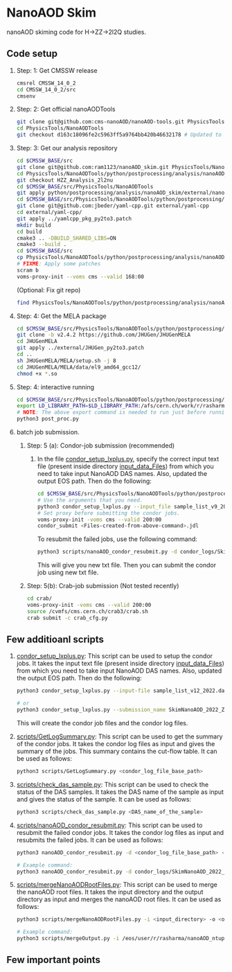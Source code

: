 # NanoAOD Skim
nanoAOD skiming code for H->ZZ->2l2Q studies.

## Code setup

1. Step: 1: Get CMSSW release

   ```bash
   cmsrel CMSSW_14_0_2
   cd CMSSW_14_0_2/src
   cmsenv
   ```

2. Step: 2: Get  official nanoAODTools

   ```bash
   git clone git@github.com:cms-nanoAOD/nanoAOD-tools.git PhysicsTools/NanoAODTools
   cd PhysicsTools/NanoAODTools
   git checkout d163c18096fe2c5963ff5a9764bb420b46632178 # Updated to commit on 6 Dec 2023 in official nanoAOD-tools
   ```

3. Step: 3: Get our analysis repository

   ```bash
   cd $CMSSW_BASE/src
   git clone git@github.com:ram1123/nanoAOD_skim.git PhysicsTools/NanoAODTools/python/postprocessing/analysis/nanoAOD_skim
   cd PhysicsTools/NanoAODTools/python/postprocessing/analysis/nanoAOD_skim
   git checkout HZZ_Analysis_2l2nu 
   cd $CMSSW_BASE/src/PhysicsTools/NanoAODTools
   git apply python/postprocessing/analysis/nanoAOD_skim/external/nanoAODTools_py2to3.patch
   cd $CMSSW_BASE/src/PhysicsTools/NanoAODTools/python/postprocessing/analysis/nanoAOD_skim
   git clone git@github.com:jbeder/yaml-cpp.git external/yaml-cpp
   cd external/yaml-cpp/
   git apply ../yamlcpp_pkg_py2to3.patch
   mkdir build
   cd build
   cmake3 .. -DBUILD_SHARED_LIBS=ON
   cmake3 --build .
   cd $CMSSW_BASE/src
   cp PhysicsTools/NanoAODTools/python/postprocessing/analysis/nanoAOD_skim/data/btag/*.csv PhysicsTools/NanoAODTools/data/btagSF/.
   # FIXME: Apply some patches
   scram b
   voms-proxy-init --voms cms --valid 168:00
   ```

   (Optional: Fix git repo)

   ```bash
   find PhysicsTools/NanoAODTools/python/postprocessing/analysis/nanoAOD_skim/.git/ -name "*.py*" -delete
   ```

4. Step: 4: Get the MELA package

   ```bash
   cd $CMSSW_BASE/src/PhysicsTools/NanoAODTools/python/postprocessing/analysis/nanoAOD_skim
   git clone -b v2.4.2 https://github.com/JHUGen/JHUGenMELA
   cd JHUGenMELA
   git apply ../external/JHUGen_py2to3.patch
   cd ..
   sh JHUGenMELA/MELA/setup.sh -j 8
   cd JHUGenMELA/MELA/data/el9_amd64_gcc12/
   chmod +x *.so
   ```

4. Step: 4: interactive running

   ```bash
   cd $CMSSW_BASE/src/PhysicsTools/NanoAODTools/python/postprocessing/analysis/nanoAOD_skim
   export LD_LIBRARY_PATH=$LD_LIBRARY_PATH:/afs/cern.ch/work/r/rasharma/h2l2nu/checkNewSetup_15July2024/CMSSW_14_0_2/src/PhysicsTools/NanoAODTools/python/postprocessing/analysis/nanoAOD_skim/JHUGenMELA/MELA/data/el9_amd64_gcc12
   # NOTE: The above export command is needed to run just before running the post_proc.py script. Otherwise, it will give error.
   python3 post_proc.py
   ```

5. batch job submission.
   1. Step: 5 (a): Condor-job submission (recommended)
      1. In the file [condor_setup_lxplus.py](condor_setup_lxplus.py), specify the correct input text file (present inside directory [input_data_Files](input_data_Files)) from which you need to take input NanoAOD DAS names. Also, updated the output EOS path. Then do the following:

         ```bash
         cd $CMSSW_BASE/src/PhysicsTools/NanoAODTools/python/postprocessing/analysis/nanoAOD_skim
         # Use the arguments that you need.
         python3 condor_setup_lxplus.py --input_file sample_list_v9_2018.dat
         # Set proxy before submitting the condor jobs.
         voms-proxy-init -voms cms --valid 200:00
         condor_submit <Files-created-from-above-command>.jdl
         ```

         To resubmit the failed jobs, use the following command:

         ```bash
         python3 scripts/nanoAOD_condor_resubmit.py -d condor_logs/SkimNanoAOD_2022_ZXCR/240312_135155/ -s /eos/user/r/rasharma/nanoAOD_ntuples/SkimNanoAOD_2022_ZXCR/ -i submit_condor_jobs_lnujj_SkimNanoAOD_2022_ZXCR.txt -n 1
         ```

         This will give you new txt file. Then you can submit the condor job using new txt file.

   1. Step: 5(b): Crab-job submission (Not tested recently)
      ```bash
      cd crab/
      voms-proxy-init -voms cms --valid 200:00
      source /cvmfs/cms.cern.ch/crab3/crab.sh
      crab submit -c crab_cfg.py
      ```

## Few additioanl scripts

1. [condor_setup_lxplus.py](condor_setup_lxplus.py): This script can be used to setup the condor jobs. It takes the input text file (present inside directory [input_data_Files](input_data_Files)) from which you need to take input NanoAOD DAS names. Also, updated the output EOS path. Then do the following:

   ```bash
   python3 condor_setup_lxplus.py --input-file sample_list_v12_2022.dat

   # or
   python3 condor_setup_lxplus.py --submission_name SkimNanoAOD_2022_ZXCR --input_file sample_list_v12_2022.dat --condor_queue tomorrow
   ```

   This will create the condor job files and the condor log files.

1. [scripts/GetLogSummary.py](scripts/GetLogSummary.py): This script can be used to get the summary of the condor jobs. It takes the condor log files as input and gives the summary of the jobs. This summary contains the cut-flow table. It can be used as follows:

   ```bash
   python3 scripts/GetLogSummary.py <condor_log_file_base_path>
   ```

2. [scripts/check_das_sample.py](scripts/check_das_sample.py): This script can be used to check the status of the DAS samples. It takes the DAS name of the sample as input and gives the status of the sample. It can be used as follows:

   ```bash
   python3 scripts/check_das_sample.py <DAS_name_of_the_sample>
   ```

3. [scripts/nanoAOD_condor_resubmit.py](scripts/nanoAOD_condor_resubmit.py): This script can be used to resubmit the failed condor jobs. It takes the condor log files as input and resubmits the failed jobs. It can be used as follows:

   ```bash
   python3 nanoAOD_condor_resubmit.py -d <condor_log_file_base_path> -s <output_eos_path> -i <submit_jdl_file> -n <number_of_jobs_to_submit>

   # Example command:
   python3 nanoAOD_condor_resubmit.py -d condor_logs/SkimNanoAOD_2022_v12/240229_091018 -s /eos/user/r/rasharma/nanoAOD_ntuples/SkimNanoAOD_2022_v12/ -i submit_condor_jobs_lnujj_SkimNanoAOD_2022_v12.jdl -n 1
   ```

4. [scripts/mergeNanoAODRootFiles.py](scripts/mergeNanoAODRootFiles.py): This script can be used to merge the nanoAOD root files. It takes the input directory and the output directory as input and merges the nanoAOD root files. It can be used as follows:

   ```bash
   python3 scripts/mergeNanoAODRootFiles.py -i <input_directory> -o <output_directory> -f <output_file_name>

   # Example command:
   python3 scripts/mergeOutput.py -i /eos/user/r/rasharma/nanoAOD_ntuples/SkimNanoAOD_2022_ZXCR/EGamma/Run2022G/240312_135155/ -o /eos/user/r/rasharma/nanoAOD_ntuples/SkimNanoAOD_2022_ZXCR/EGamma -f Run2022G.root
   ```


## Few important points

